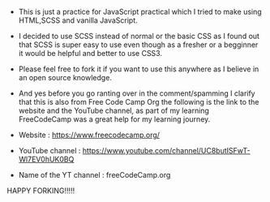 * This is just a practice for JavaScript practical which I tried to make using HTML,SCSS and vanilla JavaScript.

* I decided to use SCSS instead of normal or the basic CSS as I found out that SCSS is super easy to use even though as a fresher or a begginner it would be helpful and better to use CSS3.

* Please feel free to fork it if you want to use this anywhere as I believe in an open source knowledge.

* And yes before you go ranting over in the comment/spamming I clarify that this is also from Free Code Camp Org the following is the link to the website and the YouTube channel, as part of my learning FreeCodeCamp was a great help for my learning journey.

* Website : https://www.freecodecamp.org/

* YouTube channel : https://www.youtube.com/channel/UC8butISFwT-Wl7EV0hUK0BQ

* Name of the YT channel : freeCodeCamp.org

HAPPY FORKING!!!!!